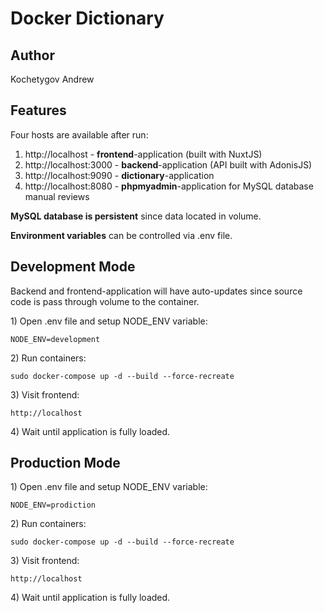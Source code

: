 # Docker Dictionary

## Author
Kochetygov Andrew

## Features
Four hosts are available after run:
1. http://localhost - **frontend**-application (built with NuxtJS)
2. http://localhost:3000 - **backend**-application (API built with AdonisJS)
3. http://localhost:9090 - **dictionary**-application
4. http://localhost:8080 - **phpmyadmin**-application for MySQL database manual reviews

**MySQL database is persistent** since data located in volume.

**Environment variables** can be controlled via .env file.

## Development Mode
Backend and frontend-application will have auto-updates since source code is pass through volume to the container.

1\) Open .env file and setup NODE_ENV variable:
```dotenv
NODE_ENV=development
```

2\) Run containers:
```shell script
sudo docker-compose up -d --build --force-recreate
```

3\) Visit frontend:
```
http://localhost
```

4\) Wait until application is fully loaded.

## Production Mode
1\) Open .env file and setup NODE_ENV variable:
```dotenv
NODE_ENV=prodiction
```

2\) Run containers:
```shell script
sudo docker-compose up -d --build --force-recreate
```

3\) Visit frontend:
```
http://localhost
```

4\) Wait until application is fully loaded.
